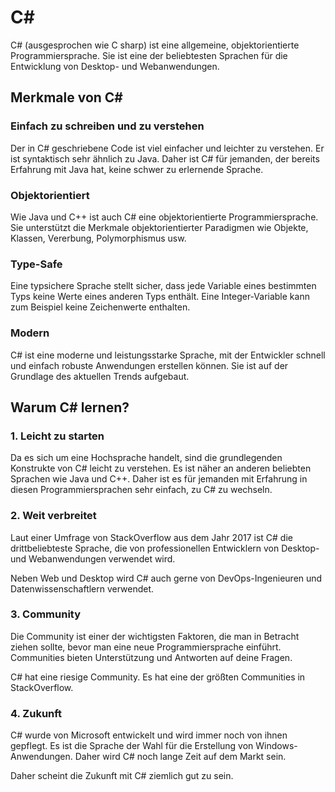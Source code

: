 # C#

C# (ausgesprochen wie C sharp) ist eine allgemeine, objektorientierte Programmiersprache. Sie ist eine der beliebtesten Sprachen für die Entwicklung
von Desktop- und Webanwendungen.

## Merkmale von C#

### Einfach zu schreiben und zu verstehen

Der in C# geschriebene Code ist viel einfacher und leichter zu verstehen. Er ist syntaktisch sehr ähnlich zu Java. Daher ist C# für jemanden, der
bereits Erfahrung mit Java hat, keine schwer zu erlernende Sprache.

### Objektorientiert

Wie Java und C++ ist auch C# eine objektorientierte Programmiersprache. Sie unterstützt die Merkmale objektorientierter Paradigmen wie Objekte,
Klassen, Vererbung, Polymorphismus usw.

### Type-Safe

Eine typsichere Sprache stellt sicher, dass jede Variable eines bestimmten Typs keine Werte eines anderen Typs enthält. Eine Integer-Variable kann zum
Beispiel keine Zeichenwerte enthalten.

### Modern

C# ist eine moderne und leistungsstarke Sprache, mit der Entwickler schnell und einfach robuste Anwendungen erstellen können. Sie ist auf der
Grundlage des aktuellen Trends aufgebaut.

## Warum C# lernen?

### 1. Leicht zu starten

Da es sich um eine Hochsprache handelt, sind die grundlegenden Konstrukte von C# leicht zu verstehen. Es ist näher an anderen beliebten Sprachen wie
Java und C++. Daher ist es für jemanden mit Erfahrung in diesen Programmiersprachen sehr einfach, zu C# zu wechseln.

### 2. Weit verbreitet

Laut einer Umfrage von StackOverflow aus dem Jahr 2017 ist C# die drittbeliebteste Sprache, die von professionellen Entwicklern von Desktop- und
Webanwendungen verwendet wird.

Neben Web und Desktop wird C# auch gerne von DevOps-Ingenieuren und Datenwissenschaftlern verwendet.

### 3. Community

Die Community ist einer der wichtigsten Faktoren, die man in Betracht ziehen sollte, bevor man eine neue Programmiersprache einführt. Communities
bieten Unterstützung und Antworten auf deine Fragen.

C# hat eine riesige Community. Es hat eine der größten Communities in StackOverflow.

### 4. Zukunft

C# wurde von Microsoft entwickelt und wird immer noch von ihnen gepflegt. Es ist die Sprache der Wahl für die Erstellung von Windows-Anwendungen.
Daher wird C# noch lange Zeit auf dem Markt sein.

Daher scheint die Zukunft mit C# ziemlich gut zu sein.

